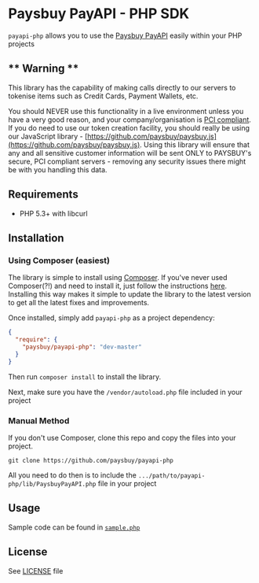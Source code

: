 # Paysbuy PayAPI - PHP SDK

`payapi-php` allows you to use the [Paysbuy PayAPI](#linkhere) easily within your PHP projects

## \*\* Warning \*\*

This library has the capability of making calls directly to our servers to tokenise items such as Credit Cards, Payment Wallets, etc.

You should NEVER use this functionality in a live environment unless you have a very good reason, and your company/organisation is [PCI compliant](https://www.pcisecuritystandards.org/). If you do need to use our token creation facility, you should really be using our JavaScript library - [https://github.com/paysbuy/paysbuy.js](https://github.com/paysbuy/paysbuy.js). Using this library will ensure that any and all sensitive customer information will be sent ONLY to PAYSBUY's secure, PCI compliant servers - removing any security issues there might be with you handling this data.

## Requirements

* PHP 5.3+ with libcurl 

## Installation

### Using Composer (easiest)

The library is simple to install using [Composer](https://getcomposer.org/). If you've never used Composer(?!) and need to install it, just follow the instructions [here](https://getcomposer.org/doc/00-intro.md#system-requirements). Installing this way makes it simple to update the library to the latest version to get all the latest fixes and improvements.

Once installed, simply add `payapi-php` as a project dependency:

```json
{
  "require": {
    "paysbuy/payapi-php": "dev-master"
  }
}
```

Then run `composer install` to install the library.

Next, make sure you have the `/vendor/autoload.php` file included in your project


### Manual Method

If you don't use Composer, clone this repo and copy the files into your project.

```
git clone https://github.com/paysbuy/payapi-php
```

All you need to do then is to include the `.../path/to/payapi-php/lib/PaysbuyPayAPI.php` file in your project


## Usage

Sample code can be found in [`sample.php`](https://github.com/paysbuy/payapi-php/blob/master/sample.php)

## License

See [LICENSE](https://github.com/paysbuy/payapi-php/blob/master/LICENSE) file
